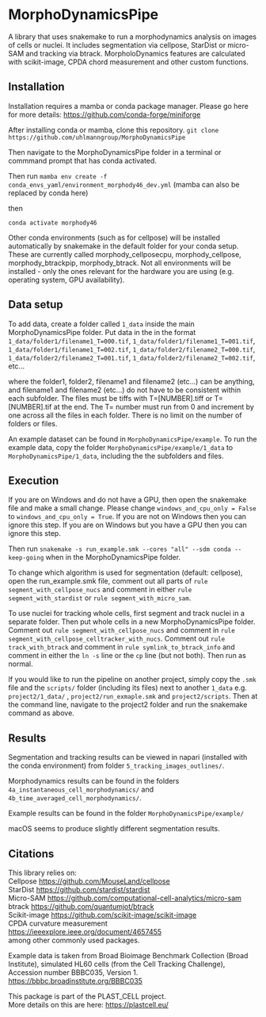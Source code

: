 # MorphoDynamicsPipe
A library that uses snakemake to run a morphodynamics analysis on images of cells or nuclei. 
It includes segmentation via cellpose, StarDist or micro-SAM and tracking via btrack. 
MorpholoDynamics features are calculated with scikit-image, CPDA chord measurement and other custom functions.

## Installation
Installation requires a mamba or conda package manager. Please go here for more details:
https://github.com/conda-forge/miniforge

After installing conda or mamba, clone this repository.
`git clone https://github.com/uhlmanngroup/MorphoDynamicsPipe`

Then navigate to the MorphoDynamicsPipe folder in a terminal or commmand prompt that has conda activated. 

Then run `mamba env create -f conda_envs_yaml/environment_morphody46_dev.yml`
(mamba can also be replaced by conda here)

then

`conda activate morphody46`

Other conda environments (such as for cellpose) will be installed automatically by snakemake in
the default folder for your conda setup. These are currently called
morphody_cellposecpu, morphody_cellpose, morphody_btrackpip, morphody_btrack. 
Not all environments will be installed - only the ones relevant for the hardware you are using 
(e.g. operating system, GPU availability). 

## Data setup
To add data, create a folder called `1_data` inside the main MorphoDynamicsPipe folder. 
Put data in the in the format 
`1_data/folder1/filename1_T=000.tif`, `1_data/folder1/filename1_T=001.tif`, `1_data/folder1/filename1_T=002.tif`, 
`1_data/folder2/filename2_T=000.tif`, `1_data/folder2/filename2_T=001.tif`, `1_data/folder2/filename2_T=002.tif`, 
etc...

where the folder1, folder2, filename1 and filename2 (etc...) can be anything, and filename1 and filename2 (etc...) do not have to be consistent within each subfolder. 
The files must be tiffs with T=[NUMBER].tiff or T=[NUMBER].tif at the end. 
The T= number must run from 0 and increment by one across all the files in each folder. There is no limit on the number of folders or files. 

An example dataset can be found in `MorphoDynamicsPipe/example`.
To run the example data, copy the folder `MorphoDynamicsPipe/example/1_data` to `MorphoDynamicsPipe/1_data`, including the the subfolders and files. 

## Execution
If you are on Windows and do not have a GPU, then open the snakemake file and make a small change. 
Please change `windows_and_cpu_only = False` to `windows_and_cpu_only = True`. 
If you are not on Windows then you can ignore this step. 
If you are on Windows but you have a GPU then you can ignore this step. 

Then run `snakemake -s run_example.smk --cores "all" --sdm conda --keep-going` 
when in the MorphoDynamicsPipe folder.

To change which algorithm is used for segmentation (default: cellpose), open the run_example.smk file, 
comment out all parts of `rule segment_with_cellpose_nucs` and comment in either `rule segment_with_stardist` or `rule segment_with_micro_sam`.

To use nuclei for tracking whole cells, first segment and track nuclei in a separate folder. Then put whole cells in a new MorphoDynamicsPipe folder. 
Comment out `rule segment_with_cellpose_nucs` and comment in `rule segment_with_cellpose_celltracker_with_nucs`. 
Comment out `rule track_with_btrack` and comment in `rule symlink_to_btrack_info` and comment in either the `ln -s` line or the `cp` line (but not both).
Then run as normal. 

If you would like to run the pipeline on another project, simply copy the `.smk` file 
and the `scripts/` folder (including its files) next to another `1_data` 
e.g. `project2/1_data/` , `project2/run_exmaple.smk` and `project2/scripts`. 
Then at the command line, navigate to the project2 folder and run the snakemake command as above.

## Results

Segmentation and tracking results can be viewed in napari (installed with the conda environment) from folder `5_tracking_images_outlines/`.

Morphodynamics results can be found in the folders `4a_instantaneous_cell_morphodynamics/` and `4b_time_averaged_cell_morphodynamics/`.

Example results can be found in the folder `MorphoDynamicsPipe/example/`

macOS seems to produce slightly different segmentation results. 

## Citations
This library relies on: \
Cellpose https://github.com/MouseLand/cellpose \
StarDist https://github.com/stardist/stardist \
Micro-SAM https://github.com/computational-cell-analytics/micro-sam \
btrack https://github.com/quantumjot/btrack \
Scikit-image https://github.com/scikit-image/scikit-image \
CPDA curvature measurement https://ieeexplore.ieee.org/document/4657455 \
among other commonly used packages. 

Example data is taken from Broad Bioimage Benchmark Collection (Broad Institute), 
simulated HL60 cells (from the Cell Tracking Challenge), Accession number BBBC035, Version 1. https://bbbc.broadinstitute.org/BBBC035

This package is part of the PLAST_CELL project. \
More details on this are here: https://plastcell.eu/
